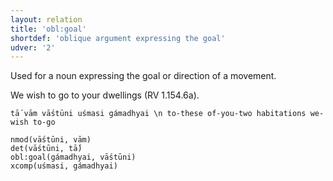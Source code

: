 ```yaml
---
layout: relation
title: 'obl:goal'
shortdef: 'oblique argument expressing the goal'
udver: '2'
---
```


Used for a noun expressing the goal or direction of a movement.

We wish to go to your dwellings (RV 1.154.6a).
~~~ sdparse
tā́ vām vā́stūni uśmasi gámadhyai \n to-these of-you-two habitations we-wish to-go

nmod(vā́stūni, vām)
det(vā́stūni, tā́)
obl:goal(gámadhyai, vā́stūni)
xcomp(uśmasi, gámadhyai)
~~~
<!-- Interlanguage links updated Po 11. listopadu 2024, 20:11:18 CET -->
